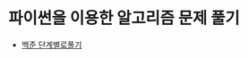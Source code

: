 # 파이썬을 이용한 알고리즘 문제 풀기



- [백준 단계별로풀기](https://github.com/N-analyst/Algorithm/blob/master/baekjoon/stepbystep.py)

